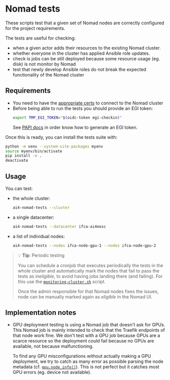 # Nomad tests

These scripts test that a given set of Nomad nodes are correctly configured
for the project requirements.

The tests are useful for checking:
* when a given actor adds their resources to the existing Nomad cluster.
* whether everyone in the cluster has applied Ansible role updates.
* check is jobs can be still deployed because some resource usage (eg. disk)
  is not monitor by Nomad
* test that newly develop Ansible roles do not break the expected functionality of the
  Nomad cluster

## Requirements

* You need to have the [appropriate certs](https://github.com/ai4os/ai4-papi#installation)
  to connect to the Nomad cluster
* Before being able to run the tests you should provide an EGI token:
  ```bash
  export TMP_EGI_TOKEN="$(oidc-token egi-checkin)"
  ```
  See [PAPI docs](https://github.com/ai4os/ai4-papi#generating-a-valid-refresh-token)
  in order know how to generate an EGI token.


Once this is ready, you can install the tests suite with:
```bash
python -m venv --system-site-packages myenv
source myenv/bin/activate
pip install -e .
deactivate
```

## Usage

You can test:

* the whole cluster:
  ```bash
  ai4-nomad-tests --cluster
  ```

* a single datacenter:
  ```bash
  ai4-nomad-tests --datacenter ifca-ai4eosc
  ```

* a list of individual nodes:
  ```bash
  ai4-nomad-tests --nodes ifca-node-gpu-1 --nodes ifca-node-gpu-2
  ```

> 💡 **Tip**: Periodic testing
>
> You can schedule a cronjob that executes periodically the tests in the whole cluster
> and automatically mark the nodes that fail to pass the tests as _ineligible_, to avoid
> having jobs landing there (and failing). For this use the
> [`monitoring-cluster.sh`](./monitor-cluster.sh) script.
>
> Once the admin responsible for that Nomad nodes fixes the issues, node can be
> manually marked again as _eligible_ in the Nomad UI.

## Implementation notes

* GPU deployment testing is using a Nomad job that doesn't ask for GPUs. This Nomad job
  is mainly intended to check that the Traefik endpoints of that node work fine.
  We don't test with a GPU job because GPUs are a scarce resource so the deployment
  could fail because no GPUs are available, not because malfunctioning.

  To find any GPU misconfigurations without actually making a GPU deployment, we try
  to catch as many error as possible parsing the node metadata (cf.
  [`gpu.node_info()`](./ai4_nomad_tests/tests/node/gpu.py)).
  This is not perfect but it catches most GPU errors (eg. device not available).
